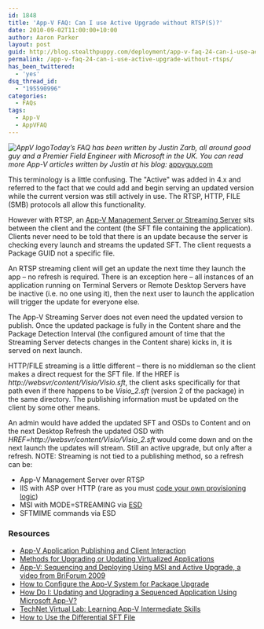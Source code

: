 ```yaml
---
id: 1848
title: 'App-V FAQ: Can I use Active Upgrade without RTSP(S)?'
date: 2010-09-02T11:00:00+10:00
author: Aaron Parker
layout: post
guid: http://blog.stealthpuppy.com/deployment/app-v-faq-24-can-i-use-active-upgrade-without-rtsps
permalink: /app-v-faq-24-can-i-use-active-upgrade-without-rtsps/
has_been_twittered:
  - 'yes'
dsq_thread_id:
  - "195590996"
categories:
  - FAQs
tags:
  - App-V
  - AppVFAQ
---
```

_![AppV logo]({{site.baseurl}}/media/2010/06/AppVFAQLogo.png)Today’s FAQ has been written by Justin Zarb, all around good guy and a Premier Field Engineer with Microsoft in the UK. You can read more App-V articles written by Justin at his blog:_ [appvguy.com](http://appvguy.com/ "appvguy.com")

This terminology is a little confusing. The "Active" was added in 4.x and referred to the fact that we could add and begin serving an updated version while the current version was still actively in use. The RTSP, HTTP, FILE (SMB) protocols all allow this functionality.

However with RTSP, an [App-V Management Server or Streaming Server](http://technet.microsoft.com/en-us/library/cc843634.aspx) sits between the client and the content (the SFT file containing the application). Clients never need to be told that there is an update because the server is checking every launch and streams the updated SFT. The client requests a Package GUID not a specific file.

An RTSP streaming client will get an update the next time they launch the app – no refresh is required. There is an exception here – all instances of an application running on Terminal Servers or Remote Desktop Servers have be inactive (i.e. no one using it), then the next user to launch the application will trigger the update for everyone else.

The App-V Streaming Server does not even need the updated version to publish. Once the updated package is fully in the Content share and the Package Detection Interval (the configured amount of time that the Streaming Server detects changes in the Content share) kicks in, it is served on next launch.

HTTP/FILE streaming is a little different – there is no middleman so the client makes a direct request for the SFT file. If the HREF is _http://websvr/content/Visio/Visio.sft_, the client asks specifically for that path even if there happens to be _Visio_2.sft_ (version 2 of the package) in the same directory. The publishing information must be updated on the client by some other means.

An admin would have added the updated SFT and OSDs to Content and on the next Desktop Refresh the updated OSD with _HREF=http://websvr/content/Visio/Visio_2.sft_ would come down and on the next launch the updates will stream. Still an active upgrade, but only after a refresh. NOTE: Streaming is not tied to a publishing method, so a refresh can be:

  * App-V Management Server over RTSP
  * IIS with ASP over HTTP (rare as you must [code your own provisioning logic](http://blogs.msdn.com/b/johnsheehan/archive/2009/03/24/http-publishing-in-app-v-part-1.aspx))
  * MSI with MODE=STREAMING via [ESD](http://technet.microsoft.com/en-us/library/cc843643.aspx)
  * SFTMIME commands via ESD

### Resources

  * [App-V Application Publishing and Client Interaction](http://download.microsoft.com/download/f/7/8/f784a197-73be-48ff-83da-4102c05a6d44/AppPubandClientInteraction.docx)
  * [Methods for Upgrading or Updating Virtualized Applications](http://blogs.technet.com/b/appv/archive/2007/09/25/methods-for-upgrading-or-updating-virtualized-applications.aspx)
  * [App-V: Sequencing and Deploying Using MSI and Active Upgrade, a video from BriForum 2009](http://www.brianmadden.com/blogs/videos/archive/2009/08/25/App_2D00_V_3A00_-Sequencing-and-Deploying-Using-MSI-and-Active-Upgrade_2C00_-a-video-from-BriForum-2009.aspx)
  * [How to Configure the App-V System for Package Upgrade](http://technet.microsoft.com/en-us/library/ee704533.aspx)
  * [How Do I: Updating and Upgrading a Sequenced Application Using Microsoft App-V?](http://technet.microsoft.com/en-us/windows/dd443654.aspx)
  * [TechNet Virtual Lab: Learning App-V Intermediate Skills](http://go.microsoft.com/?linkid=9713043)
  * [How to Use the Differential SFT File](http://technet.microsoft.com/en-us/library/dd351395.aspx)